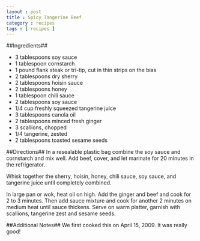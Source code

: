 ```yaml
---
layout : post
title : Spicy Tangerine Beef
category : recipes
tags : [ recipes ]
---
```

##Ingredients##
*  3 tablespoons soy sauce
*  1 tablespoon cornstarch
*  1 pound flank steak or tri-tip, cut in thin strips on the bias
*  2 tablespoons dry sherry
*  2 tablespoons hoisin sauce
*  2 tablespoons honey
*  1 tablespoon chili sauce
*  2 tablespoons soy sauce
*  1/4 cup freshly squeezed tangerine juice
*  3 tablespoons canola oil
*  2 tablespoons minced fresh ginger
*  3 scallions, chopped
*  1/4 tangerine, zested
*  2 tablespoons toasted sesame seeds

##Directions##
In a resealable plastic bag combine the soy sauce and cornstarch and mix well. Add beef, cover, and let marinate for 20 minutes in the refrigerator.

Whisk together the sherry, hoisin, honey, chili sauce, soy sauce, and tangerine juice until completely combined.

In large pan or wok, heat oil on high. Add the ginger and beef and cook for 2 to 3 minutes. Then add sauce mixture and cook for another 2 minutes on medium heat until sauce thickens. Serve on warm platter, garnish with scallions, tangerine zest and sesame seeds.


##Additional Notes##
We first cooked this on April 15, 2009. It was really good!
